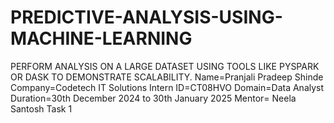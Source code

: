 # PREDICTIVE-ANALYSIS-USING-MACHINE-LEARNING
PERFORM ANALYSIS ON A LARGE DATASET USING TOOLS LIKE PYSPARK OR DASK TO DEMONSTRATE SCALABILITY. Name=Pranjali Pradeep Shinde Company=Codetech IT Solutions Intern ID=CT08HVO Domain=Data Analyst Duration=30th December 2024 to 30th January 2025 Mentor= Neela Santosh Task 1
